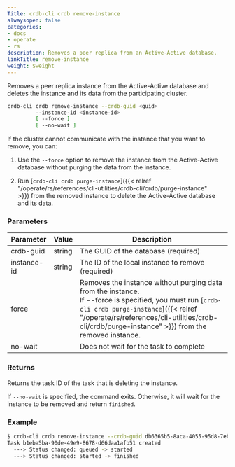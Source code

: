 ```yaml
---
Title: crdb-cli crdb remove-instance
alwaysopen: false
categories:
- docs
- operate
- rs
description: Removes a peer replica from an Active-Active database.
linkTitle: remove-instance
weight: $weight
---
```


Removes a peer replica instance from the Active-Active database and deletes the instance and its data from the participating cluster.

```sh
crdb-cli crdb remove-instance --crdb-guid <guid>
         --instance-id <instance-id>
         [ --force ]
         [ --no-wait ]
```

If the cluster cannot communicate with the instance that you want to remove, you can:

1. Use the `--force` option to remove the instance from the Active-Active database without purging the data from the instance.

1. Run [`crdb-cli crdb purge-instance`]({{< relref "/operate/rs/references/cli-utilities/crdb-cli/crdb/purge-instance" >}}) from the removed instance to delete the Active-Active database and its data.

### Parameters

| Parameter                    | Value  | Description|
|------------------------------|--------|------------|
| crdb-guid         | string | The GUID of the database (required) |
| instance-id | string | The ID of the local instance to remove (required) |
| force                        |        | Removes the instance without purging data from the instance. <br>If --force is specified, you must run [`crdb-cli crdb purge-instance`]({{< relref "/operate/rs/references/cli-utilities/crdb-cli/crdb/purge-instance" >}}) from the removed instance. |
| no-wait                      |        | Does not wait for the task to complete |

### Returns

Returns the task ID of the task that is deleting the instance.

If `--no-wait` is specified, the command exits. Otherwise, it will wait for the instance to be removed and return `finished`.

### Example

```sh
$ crdb-cli crdb remove-instance --crdb-guid db6365b5-8aca-4055-95d8-7eb0105c0b35 --instance-id 2 --force
Task b1eba5ba-90de-49e9-8678-d66daa1afb51 created
  ---> Status changed: queued -> started
  ---> Status changed: started -> finished
```
